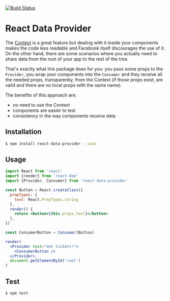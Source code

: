 [![Build Status](https://travis-ci.org/MicheleBertoli/react-data-provider.svg?branch=master)](https://travis-ci.org/MicheleBertoli/react-data-provider)

React Data Provider
===================

The [Context](https://facebook.github.io/react/docs/context.html) is a great feature but dealing with it inside your components makes the code less readable and Facebook itself discourages the use of it.
On the other hand, there are some scenarios where you actually need to share data from the root of your app to the rest of the tree.

That's exactly what this package does for you:
you pass some props to the `Provider`,
you wrap your components into the `Consumer` and they receive all the needed props, transparently, from the Context
(if those props exist, are valid and there are no local props with the same name).

The benefits of this approach are:
- no need to use the Context
- components are easier to test
- consistency in the way components receive data

Installation
------------

```sh
$ npm install react-data-provider --save
```

Usage
-----

```jsx
import React from 'react'
import {render} from 'react-dom'
import {Provider, Consumer} from 'react-data-provider'

const Button = React.createClass({
  propTypes: {
    text: React.PropTypes.string
  },
  render() {
    return <button>{this.props.text}</button>
  },
})

const ConsumerButton = Consumer(Button)

render(
  <Provider text="Get tickets!">
    <ConsumerButton />
  </Provider>,
  document.getElementById('root')
)
```

Test
----

```sh
$ npm test
```
